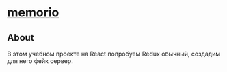 # [memorio](https://www.figma.com/file/C9sPnysvW52WBOPMgrMmlR/Memorio?node-id=42%3A47)

## About
В этом учебном проекте на React попробуем Redux обычный, создадим для него фейк сервер.